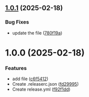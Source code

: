 ## [1.0.1](https://github.com/ligadata-yaraAbbas/Release_final/compare/v1.0.0...v1.0.1) (2025-02-18)


### Bug Fixes

* update the file ([780f19a](https://github.com/ligadata-yaraAbbas/Release_final/commit/780f19a9b8f672ea7c81477a4305a7e888f15843))

# 1.0.0 (2025-02-18)


### Features

* add file ([c6f5412](https://github.com/ligadata-yaraAbbas/Release_final/commit/c6f54129169e54fe0336b1e6ebb71fa28c369552))
* Create .releaserc.json ([fd29995](https://github.com/ligadata-yaraAbbas/Release_final/commit/fd299957444fca49bd32fbab54243c883aaed542))
* Create release.yml ([f92f1dd](https://github.com/ligadata-yaraAbbas/Release_final/commit/f92f1ddd12fa6ca296910e62b95325f480ed2b26))
